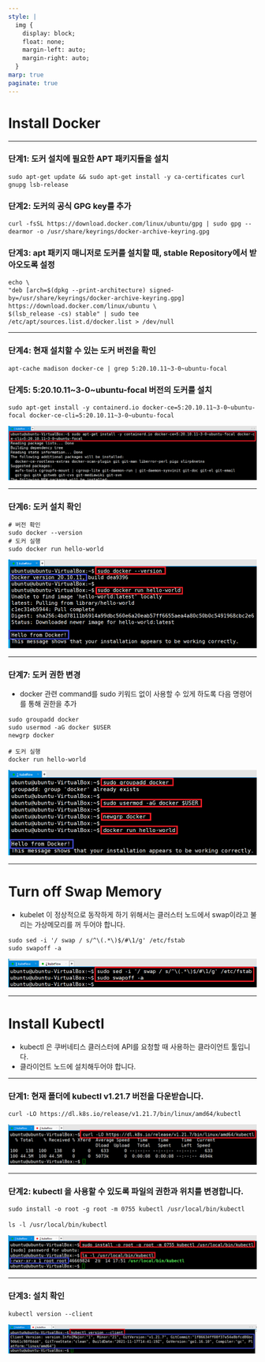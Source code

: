 ```yaml
---
style: |
  img {
    display: block;
    float: none;
    margin-left: auto;
    margin-right: auto;
  }
marp: true
paginate: true
---
```

# Install Docker

---
### 단계1: 도커 설치에 필요한 APT 패키지들을 설치
```shell
sudo apt-get update && sudo apt-get install -y ca-certificates curl gnupg lsb-release
```
### 단계2: 도커의 공식 GPG key를 추가
```shell
curl -fsSL https://download.docker.com/linux/ubuntu/gpg | sudo gpg --dearmor -o /usr/share/keyrings/docker-archive-keyring.gpg
```
### 단계3: apt 패키지 매니저로 도커를 설치할 때, stable Repository에서 받아오도록 설정
```shell
echo \
"deb [arch=$(dpkg --print-architecture) signed-by=/usr/share/keyrings/docker-archive-keyring.gpg] https://download.docker.com/linux/ubuntu \
$(lsb_release -cs) stable" | sudo tee /etc/apt/sources.list.d/docker.list > /dev/null
```
---
### 단계4: 현재 설치할 수 있는 도커 버전을 확인
```shell
apt-cache madison docker-ce | grep 5:20.10.11~3-0~ubuntu-focal
```
### 단계5: 5:20.10.11~3-0~ubuntu-focal 버전의 도커를 설치
```shell
sudo apt-get install -y containerd.io docker-ce=5:20.10.11~3-0~ubuntu-focal docker-ce-cli=5:20.10.11~3-0~ubuntu-focal
```
![alt text](./img/image-5.png)

---
### 단계6: 도커 설치 확인 
```shell
# 버전 확인
sudo docker --version
# 도커 실행 
sudo docker run hello-world
```
![alt text](./img/image-6.png)

---
### 단계7: 도커 권한 변경 
- docker 관련 command를 sudo 키워드 없이 사용할 수 있게 하도록 다음 명령어를 통해 권한을 추가
```shell
sudo groupadd docker
sudo usermod -aG docker $USER
newgrp docker

# 도커 실행 
docker run hello-world
```
![w:800](./img/image-7.png)

---
# Turn off Swap Memory
- kubelet 이 정상적으로 동작하게 하기 위해서는 클러스터 노드에서 swap이라고 불리는 가상메모리를 꺼 두어야 합니다.
```shell
sudo sed -i '/ swap / s/^\(.*\)$/#\1/g' /etc/fstab
sudo swapoff -a
```
![alt text](./img/image-8.png)

---
# Install Kubectl
- kubectl 은 쿠버네티스 클러스터에 API를 요청할 때 사용하는 클라이언트 툴입니다. 
- 클라이언트 노드에 설치해두어야 합니다.

---
### 단계1: 현재 폴더에 kubectl v1.21.7 버전을 다운받습니다.
```shell
curl -LO https://dl.k8s.io/release/v1.21.7/bin/linux/amd64/kubectl
```
![alt text](./img/image-9.png)

---
### 단계2: kubectl 을 사용할 수 있도록 파일의 권한과 위치를 변경합니다.
```shell
sudo install -o root -g root -m 0755 kubectl /usr/local/bin/kubectl

ls -l /usr/local/bin/kubectl
```
![alt text](./img/image-10.png)

---
### 단계3: 설치 확인 
```shell
kubectl version --client
```
![alt text](./img/image-11.png)












